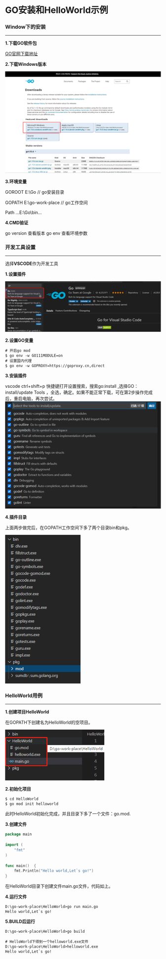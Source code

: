 # GO安装和HelloWorld示例

### Window下的安装

****

**1.下载GO软件包**

[GO官网下载地址](https://golang.google.cn/dl/)

**2.下载Windows版本**

![20201228170950627](..\static\go\20201228170950627.png)

**3.环境变量**

GOROOT   E:\Go    // go安装目录

GOPATH   E:\go-work-place   // go工作空间

Path  ...E:\Go\bin...    

**4.CMD验证**

go version  查看版本
go env  查看环境参数

### 开发工具设置

---

选择**VSCODE**作为开发工具

**1.设置插件**

![20201228171931](..\static\go\20201228171931.png)

**2.设置GO变量**

```
# 开启go mod
$ go env -w GO111MODULE=on    
# 设置国内代理
$ go env -w GOPROXY=https://goproxy.cn,direct
```

**3.安装插件**

vscode ctrl+shift+p 快捷键打开设置搜索，搜索go:install ,选择GO：install/update Tools ，全选，确定。如果不能正常下载，可在第2步操作完成后，重启电脑，再次尝试。
![20201228171931](..\static\go\20201228214307.png)

**4.插件目录**

上面两步做完后，在GOPATH工作空间下多了两个目录bin和pkg。

![20201228171931](..\static\go\20201228214723.png)

### HelloWorld用例

----

**1.创建项目HelloWorld**

在GOPATH下创建名为HelloWorld的空项目。

![20201228171931](..\static\go\20201228220336.png)

**2.初始化项目**

~~~
$ cd HelloWorld
$ go mod init helloworld
~~~

此时HelloWorld初始化完成，并且目录下多了一个文件：go.mod.

**3.创建文件**

~~~go
package main

import (
	"fmt"
)

func main()  {
	fmt.Println("Hello world,Let`s go!")	
}
~~~

在HelloWorld目录下创建文件main.go文件，代码如上。

**4.运行文件**

~~~
D:\go-work-place\HelloWorld>go run main.go
Hello world,Let`s go!
~~~

**5.BUILD后运行**

~~~
D:\go-work-place\HelloWorld>go build

# HelloWorld下得到一个helloworld.exe文件
D:\go-work-place\HelloWorld>helloworld.exe
Hello world,Let`s go!
~~~





